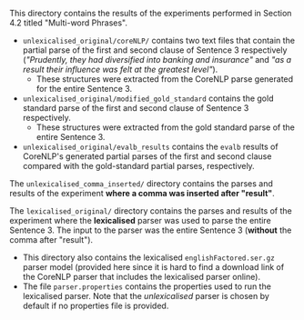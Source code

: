 This directory contains the results of the experiments performed in Section 4.2 titled "Multi-word Phrases".

- `unlexicalised_original/coreNLP/` contains two text files that contain the partial parse of the first and second clause of Sentence 3 respectively (_"Prudently, they had diversified into banking and insurance"_ and _"as a result their influence was felt at the greatest level"_).
  - These structures were extracted from the CoreNLP parse generated for the entire Sentence 3.
- `unlexicalised_original/modified_gold_standard` contains the gold standard parse of the first and second clause of Sentence 3 respectively.
  - These structures were extracted from the gold standard parse of the entire Sentence 3.
- `unlexicalised_original/evalb_results` contains the `evalb` results of CoreNLP's generated partial parses of the first and second clause compared with the gold-standard partial parses, respectively.

The `unlexicalised_comma_inserted/` directory contains the parses and results of the experiment **where a comma was inserted after "result"**.

The `lexicalised_original/` directory contains the parses and results of the experiment where the **lexicalised** parser was used to parse the entire Sentence 3. The input to the parser was the entire Sentence 3 (**without** the comma after "result").
- This directory also contains the lexicalised `englishFactored.ser.gz` parser model (provided here since it is hard to find a download link of the CoreNLP parser that includes the lexicalised parser online).
- The file `parser.properties` contains the properties used to run the lexicalised parser. Note that the _unlexicalised_ parser is chosen by default if no properties file is provided.